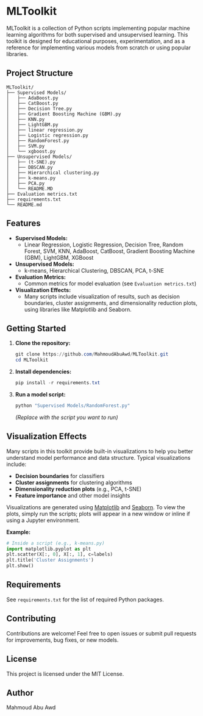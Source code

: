 # MLToolkit

MLToolkit is a collection of Python scripts implementing popular machine learning algorithms for both supervised and unsupervised learning. This toolkit is designed for educational purposes, experimentation, and as a reference for implementing various models from scratch or using popular libraries.

## Project Structure

```
MLToolkit/
├── Supervised Models/
│   ├── AdaBoost.py
│   ├── CatBoost.py
│   ├── Decision Tree.py
│   ├── Gradient Boosting Machine (GBM).py
│   ├── KNN.py
│   ├── LightGBM.py
│   ├── linear regression.py
│   ├── Logistic regression.py
│   ├── RandomForest.py
│   ├── SVM.py
│   └── xgboost.py
├── Unsupervised Models/
│   ├── (t-SNE).py
│   ├── DBSCAN.py
│   ├── Hierarchical clustering.py
│   ├── k-means.py
│   ├── PCA.py
│   └── README.MD
├── Evaluation metrics.txt
├── requirements.txt
└── README.md
```

## Features

- **Supervised Models:**
  - Linear Regression, Logistic Regression, Decision Tree, Random Forest, SVM, KNN, AdaBoost, CatBoost, Gradient Boosting Machine (GBM), LightGBM, XGBoost
- **Unsupervised Models:**
  - k-means, Hierarchical Clustering, DBSCAN, PCA, t-SNE
- **Evaluation Metrics:**
  - Common metrics for model evaluation (see `Evaluation metrics.txt`)
- **Visualization Effects:**
  - Many scripts include visualization of results, such as decision boundaries, cluster assignments, and dimensionality reduction plots, using libraries like Matplotlib and Seaborn.

## Getting Started

1. **Clone the repository:**
   ```powershell
   git clone https://github.com/MahmoudAbuAwd/MLToolkit.git
   cd MLToolkit
   ```

2. **Install dependencies:**
   ```powershell
   pip install -r requirements.txt
   ```

3. **Run a model script:**
   ```powershell
   python "Supervised Models/RandomForest.py"
   ```
   *(Replace with the script you want to run)*

## Visualization Effects

Many scripts in this toolkit provide built-in visualizations to help you better understand model performance and data structure. Typical visualizations include:

- **Decision boundaries** for classifiers
- **Cluster assignments** for clustering algorithms
- **Dimensionality reduction plots** (e.g., PCA, t-SNE)
- **Feature importance** and other model insights

Visualizations are generated using [Matplotlib](https://matplotlib.org/) and [Seaborn](https://seaborn.pydata.org/). To view the plots, simply run the scripts; plots will appear in a new window or inline if using a Jupyter environment.

**Example:**

```python
# Inside a script (e.g., k-means.py)
import matplotlib.pyplot as plt
plt.scatter(X[:, 0], X[:, 1], c=labels)
plt.title('Cluster Assignments')
plt.show()
```

## Requirements

See `requirements.txt` for the list of required Python packages.

## Contributing

Contributions are welcome! Feel free to open issues or submit pull requests for improvements, bug fixes, or new models.

## License

This project is licensed under the MIT License.

## Author

Mahmoud Abu Awd
